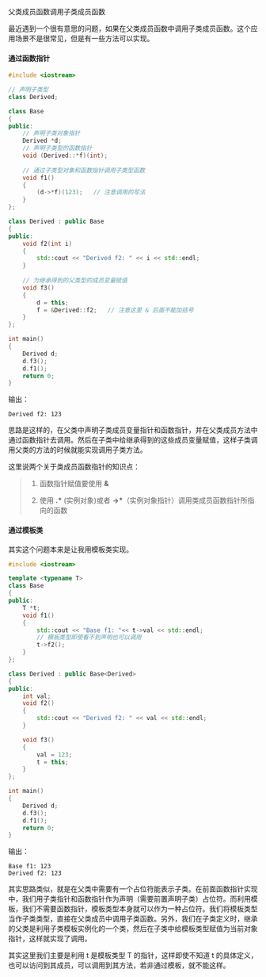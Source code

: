父类成员函数调用子类成员函数



最近遇到一个很有意思的问题，如果在父类成员函数中调用子类成员函数。这个应用场景不是很常见，但是有一些方法可以实现。

#### 通过函数指针

```c++
#include <iostream>

// 声明子类型
class Derived;

class Base
{
public:
    // 声明子类对象指针
    Derived *d;
    // 声明子类型的函数指针
    void (Derived::*f)(int);
    
    // 通过子类型对象和函数指针调用子类型函数
    void f1() 
    { 
        (d->*f)(123); 	// 注意调用的写法
    }
};

class Derived : public Base
{
public:
    void f2(int i) 
    { 
        std::cout << "Derived f2: " << i << std::endl; 
    }
	
    // 为继承得到的父类型的成员变量赋值
    void f3()
    {
        d = this;
        f = &Derived::f2;	// 注意这里 & 后面不能加括号
    }
};

int main()
{
    Derived d;
    d.f3();
    d.f1();
    return 0;
}
```

输出：

```
Derived f2: 123
```

思路是这样的，在父类中声明子类成员变量指针和函数指针，并在父类成员方法中通过函数指针去调用。然后在子类中给继承得到的这些成员变量赋值，这样子类调用父类的方法的时候就能实现调用子类方法。

这里说两个关于类成员函数指针的知识点：

> 1. 函数指针赋值要使用 **&**
>
> 2. 使用 **.\*** (实例对象)或者 **->\***（实例对象指针）调用类成员函数指针所指向的函数



#### 通过模板类

其实这个问题本来是让我用模板类实现。

```c++
#include <iostream>

template <typename T>
class Base
{
public:
    T *t;
    void f1() 
    { 
        std::cout << "Base f1: "<< t->val << std::endl;
        // 模板类型即使看不到声明也可以调用
        t->f2();
    }
};

class Derived : public Base<Derived>
{
public:
    int val;
    void f2() 
    { 
        std::cout << "Derived f2: " << val << std::endl; 
    }

    void f3()
    {
        val = 123;
        t = this;
    }
};

int main()
{
    Derived d;
    d.f3();
    d.f1();
    return 0;
}
```

输出：

```
Base f1: 123
Derived f2: 123
```

其实思路类似，就是在父类中需要有一个占位符能表示子类。在前面函数指针实现中，我们用子类指针和函数指针作为声明（需要前置声明子类）占位符。而利用模板，我们不需要函数指针，模板类型本身就可以作为一种占位符。我们将模板类型当作子类类型，直接在父类成员中调用子类函数。另外，我们在子类定义时，继承的父类是利用子类模板实例化的一个类，然后在子类中给模板类型赋值为当前对象指针，这样就实现了调用。

其实这里我们主要是利用 t 是模板类型 T 的指针，这样即使不知道 t 的具体定义，也可以访问到其成员，可以调用到其方法，若非通过模板，就不能这样。



